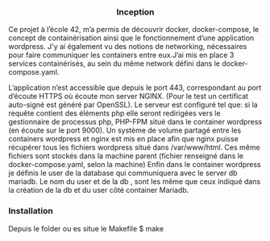 <h3 align="center">Inception</h3>

<!-- ABOUT THE PROJECT -->

Ce projet à l’école 42, m’a permis de découvrir docker, docker-compose, le concept de containérisation ainsi que le fonctionnement d’une application wordpress. J'y ai également vu des notions de networking, nécessaires pour faire communiquer les containers entre eux.J’ai mis en place 3 services containérisés, au sein du même network défini dans le docker-compose.yaml.

L’application n’est accessible que depuis le port 443, correspondant au port d’écoute HTTPS où écoute mon server NGINX. (Pour le test un certificat auto-signé est généré par OpenSSL). Le serveur est configuré tel que: si la requête contient des éléments php elle seront redirigées vers le gestionnaire de processus php, PHP-FPM situé dans le container wordpress (en écoute sur le port 9000). Un système de volume partagé entre les containers wordpress et nginx est mis en place afin que nginx puisse récupérer tous les fichiers wordpress situé dans /var/www/html. Ces même fichiers sont stockés dans la machine parent (fichier renseigné dans le docker-compose.yaml, selon la machine) Enfin dans le container wordpress je définis le user de la database qui communiquera avec le server db mariadb. Le nom du user et de la db , sont les même que ceux indiqué dans la création de la db et du user côté container Mariadb.

### Installation
Depuis le folder ou es situe le Makefile
$ make
